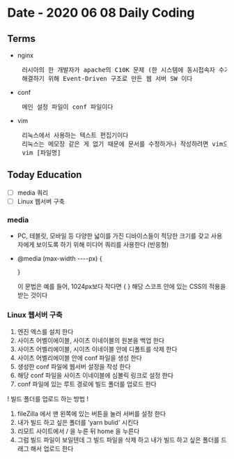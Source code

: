 # Date - 2020 06 08 Daily Coding

## Terms

- nginx
<pre>
    러시아의 한 개발자가 apache의 C10K 문제 (한 시스템에 동시접속자 수가 1만명이 넘어갈 때 효율적인 방안) 를
    해결하기 위해 Event-Driven 구조로 만든 웹 서버 SW 이다
</pre>

- conf
<pre>
    메인 설정 파일이 conf 파일이다 
</pre>

- vim
<pre>
    리눅스에서 사용하는 텍스트 편집기이다
    리눅스는 메모장 같은 게 없기 때문에 문서를 수정하거나 작성하려면 vim으로 파일을 열어야한다
    vim [파일명]
</pre>

## Today Education

- [ ] media 쿼리
- [ ] Linux 웹서버 구축

### media

- PC, 테블릿, 모바일 등 다양한 넓이를 가진 디바이스들이 적당한 크기를 갖고 사용자에게 보이도록 하기 위해 미디어 쿼리를 사용한다 (반응형)
- @media (max-width ----px) {

  }

  이 문법은 예를 들어, 1024px보다 작다면 { } 해당 스코프 안에 있는 CSS의 적용을 받는 것이다

### Linux 웹서버 구축

1. 엔진 엑스를 설치 한다
2. 사이츠 어벨이에이블, 사이츠 이네이블의 원본을 백업 한다
3. 사이츠 어벨리에이블, 시이츠 이네이블 안에 디폴트를 삭제 한다
4. 사이츠 어벨리에이블 안에 conf 파일을 생성 한다
5. 생성한 conf 파일에 웹서버 설정을 작성 한다
6. 해당 conf 파일을 사이츠 이네이블에 심볼릭 링크로 설정 한다
7. conf 파일에 있는 루트 경로에 빌드 폴더를 업로드 한다

! 빌드 폴더를 업로드 하는 방법 !

1. fileZilla 에서 맨 왼쪽에 있는 버튼을 눌러 서버를 설정 한다
2. 내가 빌드 하고 싶은 폴더를 'yarn bulid' 시킨다
3. 리모트 사이트에서 / 을 누른 뒤 home 을 누른다
4. 그럼 빌드 파일이 보일텐데 그 빌드 파일을 삭제 하고 내가 빌드 하고 싶은 폴더를 드래그 해서 업로드 한다
